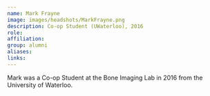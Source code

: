 ```yaml
---
name: Mark Frayne
image: images/headshots/MarkFrayne.png
description: Co-op Student (UWaterloo), 2016
role: 
affiliation: 
group: alumni
aliases: 
links:
---
```


Mark was a Co-op Student at the Bone Imaging Lab in 2016 from the University of Waterloo.